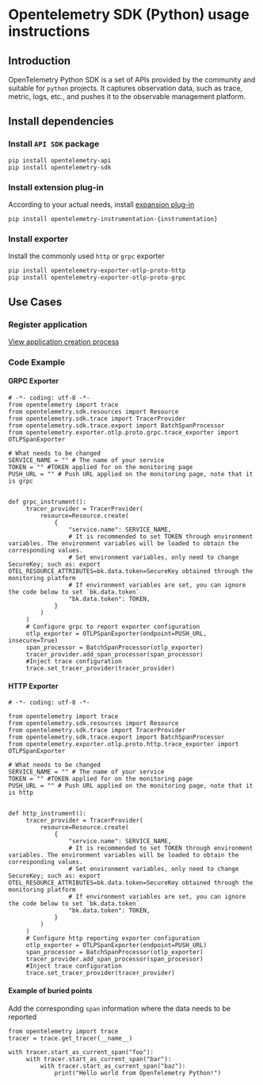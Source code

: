 # Opentelemetry SDK (Python) usage instructions


## Introduction

OpenTelemetry Python SDK is a set of APIs provided by the community and suitable for `python` projects. It captures observation data, such as trace, metric, logs, etc., and pushes it to the observable management platform.

## Install dependencies

### Install `API SDK` package

```
pip install opentelemetry-api
pip install opentelemetry-sdk
```

### Install extension plug-in

According to your actual needs, install [expansion plug-in](https://github.com/open-telemetry/opentelemetry-python-contrib/tree/main/instrumentation)

```
pip install opentelemetry-instrumentation-{instrumentation}
```

### Install exporter

Install the commonly used `http` or `grpc` exporter

```
pip install opentelemetry-exporter-otlp-proto-http
pip install opentelemetry-exporter-otlp-proto-grpc
```

## Use Cases

### Register application

[View application creation process]()

### Code Example

#### GRPC Exporter

```
# -*- coding: utf-8 -*-
from opentelemetry import trace
from opentelemetry.sdk.resources import Resource
from opentelemetry.sdk.trace import TracerProvider
from opentelemetry.sdk.trace.export import BatchSpanProcessor
from opentelemetry.exporter.otlp.proto.grpc.trace_exporter import OTLPSpanExporter

# What needs to be changed
SERVICE_NAME = "" # The name of your service
TOKEN = "" #TOKEN applied for on the monitoring page
PUSH_URL = "" # Push URL applied on the monitoring page, note that it is grpc


def grpc_instrument():
     tracer_provider = TracerProvider(
         resource=Resource.create(
             {
                 "service.name": SERVICE_NAME,
                 # It is recommended to set TOKEN through environment variables. The environment variables will be loaded to obtain the corresponding values.
                 # Set environment variables, only need to change SecureKey; such as: export OTEL_RESOURCE_ATTRIBUTES=bk.data.token=SecureKey obtained through the monitoring platform
                 # If environment variables are set, you can ignore the code below to set `bk.data.token`
                 "bk.data.token": TOKEN,
             }
         )
     )
     # Configure grpc to report exporter configuration
     otlp_exporter = OTLPSpanExporter(endpoint=PUSH_URL, insecure=True)
     span_processor = BatchSpanProcessor(otlp_exporter)
     tracer_provider.add_span_processor(span_processor)
     #Inject trace configuration
     trace.set_tracer_provider(tracer_provider)

```

#### HTTP Exporter

```
# -*- coding: utf-8 -*-

from opentelemetry import trace
from opentelemetry.sdk.resources import Resource
from opentelemetry.sdk.trace import TracerProvider
from opentelemetry.sdk.trace.export import BatchSpanProcessor
from opentelemetry.exporter.otlp.proto.http.trace_exporter import OTLPSpanExporter

# What needs to be changed
SERVICE_NAME = "" # The name of your service
TOKEN = "" #TOKEN applied for on the monitoring page
PUSH_URL = "" # Push URL applied on the monitoring page, note that it is http


def http_instrument():
     tracer_provider = TracerProvider(
         resource=Resource.create(
             {
                 "service.name": SERVICE_NAME,
                 # It is recommended to set TOKEN through environment variables. The environment variables will be loaded to obtain the corresponding values.
                 # Set environment variables, only need to change SecureKey; such as: export OTEL_RESOURCE_ATTRIBUTES=bk.data.token=SecureKey obtained through the monitoring platform
                 # If environment variables are set, you can ignore the code below to set `bk.data.token`
                 "bk.data.token": TOKEN,
             }
         )
     )
     # Configure http reporting exporter configuration
     otlp_exporter = OTLPSpanExporter(endpoint=PUSH_URL)
     span_processor = BatchSpanProcessor(otlp_exporter)
     tracer_provider.add_span_processor(span_processor)
     #Inject trace configuration
     trace.set_tracer_provider(tracer_provider)
```

#### Example of buried points

Add the corresponding `span` information where the data needs to be reported

```
from opentelemetry import trace
tracer = trace.get_tracer(__name__)

with tracer.start_as_current_span("foo"):
     with tracer.start_as_current_span("bar"):
         with tracer.start_as_current_span("baz"):
             print("Hello world from OpenTelemetry Python!")
```